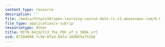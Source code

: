 ```yaml
---
content_type: resource
description: ''
file: /media/https%3A/open-learning-course-data-rc.s3.amazonaws.com/6-041sc-probabilistic-systems-analysis-and-applied-probability-fall-2013/07204898fc9b6fed04fa18d055a752b8_MIT6_041SCF13_The_PDF_of_X_300k.srt
file_type: application/x-subrip
resourcetype: Other
title: MIT6_041SCF13_The_PDF_of_X_300k.srt
uid: 07204898-fc9b-6fed-04fa-18d055a752b8
---
```

